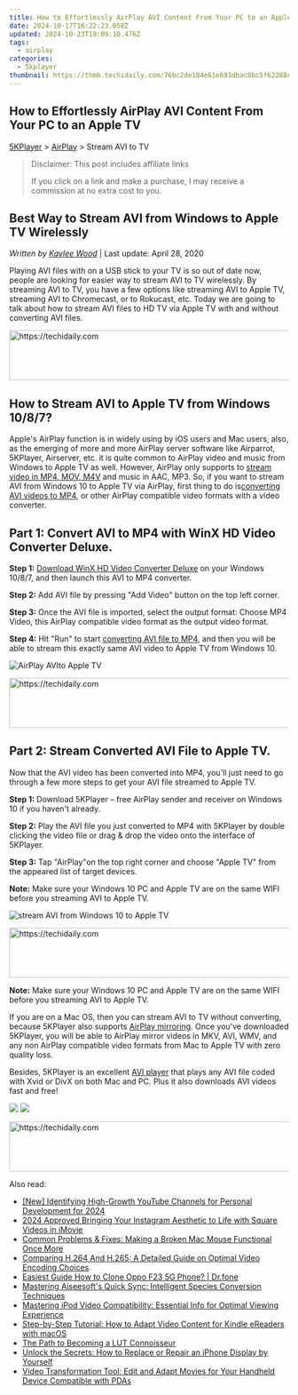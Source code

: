 ```yaml
---
title: How to Effortlessly AirPlay AVI Content From Your PC to an Apple TV
date: 2024-10-17T16:22:23.058Z
updated: 2024-10-23T19:09:10.476Z
tags:
  - airplay
categories:
  - 5kplayer
thumbnail: https://thmb.techidaily.com/76bc2de184e61e693dbac8bc5f62288cf6610a7d170abd91534f7a21873e1f18.png
---
```


## How to Effortlessly AirPlay AVI Content From Your PC to an Apple TV

[5KPlayer](https://tools.techidaily.com/5kplayer/products/) \> [AirPlay](https://tools.techidaily.com/5kplayer/airplay/) \> Stream AVI to TV 

>  Disclaimer: This post includes affiliate links
>
>  If you click on a link and make a purchase, I may receive a commission at no extra cost to you.
>

## Best Way to Stream AVI from Windows to Apple TV Wirelessly

 _Written by [Kaylee Wood](https://www.quora.com/profile/Amanda-Hu-21)_ | Last update: April 28, 2020

Playing AVI files with on a USB stick to your TV is so out of date now, people are looking for easier way to stream AVI to TV wirelessly. By streaming AVI to TV, you have a few options like streaming AVI to Apple TV, streaming AVI to Chromecast, or to Rokucast, etc. Today we are going to talk about how to stream AVI files to HD TV via Apple TV with and without converting AVI files. 

<!-- affiliate ads begin -->
<a href="https://appsumo.8odi.net/c/5597632/2137394/7443" target="_top" id="2137394">
  <img src="//a.impactradius-go.com/display-ad/7443-2137394" border="0" alt="https://techidaily.com" width="600" height="90"/>
</a>
<img height="0" width="0" src="https://appsumo.8odi.net/i/5597632/2137394/7443" style="position:absolute;visibility:hidden;" border="0" />
<!-- affiliate ads end -->

## How to Stream AVI to Apple TV from Windows 10/8/7?

 Apple's AirPlay function is in widely using by iOS users and Mac users, also, as the emerging of more and more AirPlay server software like Airparrot, 5KPlayer, Airserver, etc. it is quite common to AirPlay video and music from Windows to Apple TV as well. However, AirPlay only supports to [stream video in MP4, MOV, M4V](https://tools.techidaily.com/5kplayer/airplay/) and music in AAC, MP3\. So, if you want to stream AVI from Windows 10 to Apple TV via AirPlay, first thing to do is[converting AVI videos to MP4](https://tools.techidaily.com/winxdvd/products/), or other AirPlay compatible video formats with a video converter. 

## Part 1: Convert AVI to MP4 with WinX HD Video Converter Deluxe.

**Step 1:** [Download WinX HD Video Converter Deluxe](https://www.videoproc.com/download/videoproc.exe) on your Windows 10/8/7, and then launch this AVI to MP4 converter. 

**Step 2:** Add AVI file by pressing "Add Video" button on the top left corner. 

**Step 3:** Once the AVI file is imported, select the output format: Choose MP4 Video, this AirPlay compatible video format as the output video format. 

**Step 4:** Hit "Run" to start [converting AVI file to MP4](https://www.videoproc.com/download/videoproc.exe), and then you will be able to stream this exactly same AVI video to Apple TV from Windows 10\. 

![AirPlay AVIto Apple TV](https://www.5kplayer.com/airplay/img/convert-avi-to-mp4.jpg) 

<!-- affiliate ads begin -->
<a href="https://dhgate.sjv.io/c/5597632/2106658/12108" target="_top" id="2106658">
  <img src="//a.impactradius-go.com/display-ad/12108-2106658" border="0" alt="https://techidaily.com" width="728" height="90"/>
</a>
<img height="0" width="0" src="https://dhgate.sjv.io/i/5597632/2106658/12108" style="position:absolute;visibility:hidden;" border="0" />
<!-- affiliate ads end -->

## Part 2: Stream Converted AVI File to Apple TV.

Now that the AVI video has been converted into MP4, you'll just need to go through a few more steps to get your AVI file streamed to Apple TV. 

**Step 1:** Download 5KPlayer – free AirPlay sender and receiver on Windows 10 if you haven't already. 

**Step 2:** Play the AVI file you just converted to MP4 with 5KPlayer by double clicking the video file or drag & drop the video onto the interface of 5KPlayer.

**Step 3:** Tap "AirPlay"on the top right corner and choose "Apple TV" from the appeared list of target devices. 

**Note:** Make sure your Windows 10 PC and Apple TV are on the same WIFI before you streaming AVI to Apple TV. 

![stream AVI from Windows 10 to Apple TV](https://www.5kplayer.com/airplay/img/5k-airplay-airplay-with-win10-xsy-15021502.jpg) 

<!-- affiliate ads begin -->
<a href="https://appsumo.8odi.net/c/5597632/2043639/7443" target="_top" id="2043639">
  <img src="//a.impactradius-go.com/display-ad/7443-2043639" border="0" alt="https://techidaily.com" width="728" height="90"/>
</a>
<img height="0" width="0" src="https://appsumo.8odi.net/i/5597632/2043639/7443" style="position:absolute;visibility:hidden;" border="0" />
<!-- affiliate ads end -->

**Note:** Make sure your Windows 10 PC and Apple TV are on the same WIFI before you streaming AVI to Apple TV. 

If you are on a Mac OS, then you can stream AVI to TV without converting, because 5KPlayer also supports [AirPlay mirroring](https://tools.techidaily.com/5kplayer/airplay/). Once you've downloaded 5KPlayer, you will be able to AirPlay mirror videos in MKV, AVI, WMV, and any non AirPlay compatible video formats from Mac to Apple TV with zero quality loss. 

Besides, 5KPlayer is an excellent [AVI player](https://tools.techidaily.com/5kplayer/video-music-player/) that plays any AVI file coded with Xvid or DivX on both Mac and PC. Plus it also downloads AVI videos fast and free! 

[![](https://www.5kplayer.com/airplay/../button/freedownwhitewin.png)](https://tools.techidaily.com/5kplayer/products/) [![](https://www.5kplayer.com/airplay/../button/freedownbackmac.png)](https://tools.techidaily.com/5kplayer/products/)

<!-- affiliate ads begin -->
<a href="https://aligracehair.sjv.io/c/5597632/1997648/19272" target="_top" id="1997648">
  <img src="//a.impactradius-go.com/display-ad/19272-1997648" border="0" alt="https://techidaily.com" width="728" height="90"/>
</a>
<img height="0" width="0" src="https://aligracehair.sjv.io/i/5597632/1997648/19272" style="position:absolute;visibility:hidden;" border="0" />
<!-- affiliate ads end -->

<ins class="adsbygoogle"
     style="display:block"
     data-ad-format="autorelaxed"
     data-ad-client="ca-pub-7571918770474297"
     data-ad-slot="1223367746"></ins>

<ins class="adsbygoogle"
     style="display:block"
     data-ad-client="ca-pub-7571918770474297"
     data-ad-slot="8358498916"
     data-ad-format="auto"
     data-full-width-responsive="true"></ins>

<span class="atpl-alsoreadstyle">Also read:</span>
<div><ul>
<li><a href="https://youtube-data.techidaily.com/dentifying-high-growth-youtube-channels-for-personal-development-for-2024/"><u>[New] Identifying High-Growth YouTube Channels for Personal Development for 2024</u></a></li>
<li><a href="https://instagram-video-recordings.techidaily.com/2024-approved-bringing-your-instagram-aesthetic-to-life-with-square-videos-in-imovie/"><u>2024 Approved Bringing Your Instagram Aesthetic to Life with Square Videos in iMovie</u></a></li>
<li><a href="https://common-error.techidaily.com/common-problems-and-fixes-making-a-broken-mac-mouse-functional-once-more/"><u>Common Problems & Fixes: Making a Broken Mac Mouse Functional Once More</u></a></li>
<li><a href="https://media-tips.techidaily.com/comparing-h264-and-h265-a-detailed-guide-on-optimal-video-encoding-choices/"><u>Comparing H.264 And H.265: A Detailed Guide on Optimal Video Encoding Choices</u></a></li>
<li><a href="https://blog-min.techidaily.com/easiest-guide-how-to-clone-oppo-f23-5g-phone-drfone-by-drfone-transfer-from-android-transfer-from-android/"><u>Easiest Guide How to Clone Oppo F23 5G Phone? | Dr.fone</u></a></li>
<li><a href="https://media-tips.techidaily.com/mastering-aiseesofts-quick-sync-intelligent-species-conversion-techniques/"><u>Mastering Aiseesoft's Quick Sync: Intelligent Species Conversion Techniques</u></a></li>
<li><a href="https://media-tips.techidaily.com/mastering-ipod-video-compatibility-essential-info-for-optimal-viewing-experience/"><u>Mastering iPod Video Compatibility: Essential Info for Optimal Viewing Experience</u></a></li>
<li><a href="https://media-tips.techidaily.com/step-by-step-tutorial-how-to-adapt-video-content-for-kindle-ereaders-with-macos/"><u>Step-by-Step Tutorial: How to Adapt Video Content for Kindle eReaders with macOS</u></a></li>
<li><a href="https://extra-resources.techidaily.com/the-path-to-becoming-a-lut-connoisseur/"><u>The Path to Becoming a LUT Connoisseur</u></a></li>
<li><a href="https://data-safeguard.techidaily.com/unlock-the-secrets-how-to-replace-or-repair-an-iphone-display-by-yourself/"><u>Unlock the Secrets: How to Replace or Repair an iPhone Display by Yourself</u></a></li>
<li><a href="https://media-tips.techidaily.com/video-transformation-tool-edit-and-adapt-movies-for-your-handheld-device-compatible-with-pdas/"><u>Video Transformation Tool: Edit and Adapt Movies for Your Handheld Device Compatible with PDAs</u></a></li>
</ul></div>

